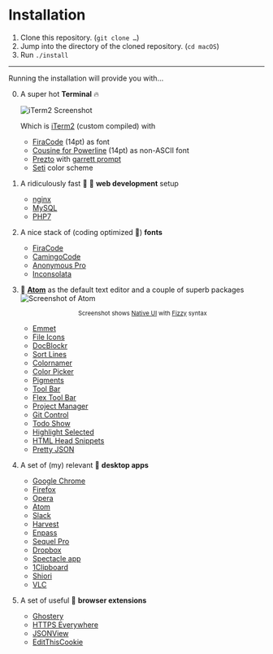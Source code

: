 # Installation

1. Clone this repository. (`git clone …`)
2. Jump into the directory of the cloned repository. (`cd macOS`)
3. Run `./install`

---

Running the installation will provide you with…

0. A super hot **Terminal** 🔥

    ![iTerm2 Screenshot](https://mzdr.github.io/macos/iTerm2.png)  

    Which is [iTerm2] (custom compiled) with

    - [FiraCode] (14pt) as font
    - [Cousine for Powerline] (14pt) as non-ASCII font
    - [Prezto] with [garrett prompt]
    - [Seti] color scheme

0. A ridiculously fast 🚓 💨 **web development**  setup
    - [nginx]
    - [MySQL]
    - [PHP7]

0. A nice stack of (coding optimized 👀) **fonts**
    - [FiraCode]
    - [CamingoCode]
    - [Anonymous Pro]
    - [Inconsolata]

0. 💪 **[Atom]** as the default text editor and a couple of superb packages  
    ![Screenshot of Atom](https://mzdr.github.io/macos/atom-light.png)  
    <p align="center"><sub>Screenshot shows <a href="https://atom.io/themes/native-ui">Native UI</a> with <a href="https://atom.io/themes/fizzy">Fizzy</a> syntax</sub></p>

    - [Emmet]
    - [File Icons]
    - [DocBlockr]
    - [Sort Lines]
    - [Colornamer]
    - [Color Picker]
    - [Pigments]
    - [Tool Bar]
    - [Flex Tool Bar]
    - [Project Manager]
    - [Git Control]
    - [Todo Show]
    - [Highlight Selected]
    - [HTML Head Snippets]
    - [Pretty JSON]

0. A set of (my) relevant 🍧 **desktop apps**
    - [Google Chrome]
    - [Firefox]
    - [Opera]
    - [Atom]
    - [Slack]
    - [Harvest]
    - [Enpass]
    - [Sequel Pro]
    - [Dropbox]
    - [Spectacle app]
    - [1Clipboard]
    - [Shiori]
    - [VLC]

0. A set of useful 🍻 **browser extensions**
    - [Ghostery]
    - [HTTPS Everywhere]
    - [JSONView]
    - [EditThisCookie]


<!-- Terminal -->
[iTerm2]: https://github.com/gnachman/iTerm2
[borderless-padding]: https://github.com/jaredculp/iterm2-borderless-padding
[Prezto]: https://github.com/sorin-ionescu/prezto
[garrett prompt]: https://github.com/chauncey-garrett/zsh-prompt-garrett
[Seti]: https://github.com/mbadolato/iTerm2-Color-Schemes/tree/master/schemes
[Cousine for Powerline]: https://github.com/powerline/fonts

<!-- Desktop apps -->
[Google Chrome]: https://www.google.de/chrome/
[Firefox]: https://www.mozilla.org/de/firefox/
[Opera]: https://www.opera.com/
[Atom]: https://atom.io/
[Slack]: https://slack.com/
[Harvest]: https://www.getharvest.com/
[Enpass]: https://www.enpass.io/
[Sequel Pro]: http://www.sequelpro.com/
[Dropbox]: https://www.dropbox.com/downloading
[Spectacle app]: https://www.spectacleapp.com/
[1Clipboard]: http://1clipboard.io/
[FileShuttle]: http://fileshuttle.io/
[Shiori]: https://aki-null.net/shiori/
[VLC]: https://www.videolan.org/vlc/
[Atom]: https://atom.io

<!-- Web development -->
[nginx]: https://nginx.org/
[MySQL]: https://www.mysql.com/
[PHP7]: https://secure.php.net/

<!-- Fonts -->
[FiraCode]: https://github.com/tonsky/FiraCode
[CamingoCode]: http://www.janfromm.de/typefaces/camingomono/camingocode/
[Anonymous Pro]: http://www.marksimonson.com/fonts/view/anonymous-pro
[Inconsolata]: http://levien.com/type/myfonts/inconsolata.html


<!-- Atom packages -->
[Emmet]: https://atom.io/packages/emmet
[File Icons]: https://atom.io/packages/file-icons
[DocBlockr]: https://atom.io/packages/docblockr
[Sort Lines]: https://atom.io/packages/sort-lines
[Todo Show]: https://atom.io/packages/todo-show
[Pigments]: https://atom.io/packages/pigments
[Highlight Selected]: https://atom.io/packages/highlight-selected
[HTML Head Snippets]: https://atom.io/packages/html-head-snippets
[Colornamer]: https://atom.io/packages/colornamer
[Color Picker]: https://atom.io/packages/color-picker
[Pretty JSON]: https://atom.io/packages/pretty-json
[Tool Bar]: https://atom.io/packages/tool-bar
[Flex Tool Bar]: https://atom.io/packages/flex-tool-bar
[Git Control]: https://atom.io/packages/git-control
[Project Manager]: https://atom.io/packages/project-manager

<!-- Browser extensions -->
[Ghostery]: https://www.ghostery.com/try-us/download-browser-extension/
[HTTPS Everywhere]: https://www.eff.org/de/https-everywhere
[JSONView]: http://jsonview.com/
[EditThisCookie]: http://www.editthiscookie.com/
